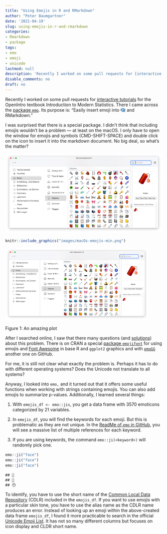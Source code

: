 ```yaml
---
title: "Using Emojis in R and RMarkdown"
author: "Peter Baumgartner"
date: '2021-04-19'
slug: using-emojis-in-r-and-rmarkdown
categories:
- Rmarkdown
- package
tags:
- emo
- emoji
- unicode
lastmod: null
description: 'Recently I worked on some pull requests for [interactive tutorials](https://github.com/OpenIntroStat/ims-tutorials) for the  OpenIntro textbook Introduction to Modern Statistics. There I came across the [package `emo`](https://github.com/hadley/emo). Its purpose is: "Easily insert emoji into R and RMarkdown". This post describes some learnings on how to use this package.'
disable_comments: no
draft: no
---
```


Recently I worked on some pull requests for [interactive tutorials](https://github.com/OpenIntroStat/ims-tutorials) for the OpenIntro textbook Introduction to Modern Statistics. There I came across the [package `emo`](https://github.com/hadley/emo). Its purpose is: “Easily insert emoji into <svg aria-hidden="true" role="img" viewBox="0 0 581 512" style="height:1em;width:1.13em;vertical-align:-0.125em;margin-left:auto;margin-right:auto;font-size:inherit;fill:steelblue;overflow:visible;position:relative;"><path d="M581 226.6C581 119.1 450.9 32 290.5 32S0 119.1 0 226.6C0 322.4 103.3 402 239.4 418.1V480h99.1v-61.5c24.3-2.7 47.6-7.4 69.4-13.9L448 480h112l-67.4-113.7c54.5-35.4 88.4-84.9 88.4-139.7zm-466.8 14.5c0-73.5 98.9-133 220.8-133s211.9 40.7 211.9 133c0 50.1-26.5 85-70.3 106.4-2.4-1.6-4.7-2.9-6.4-3.7-10.2-5.2-27.8-10.5-27.8-10.5s86.6-6.4 86.6-92.7-90.6-87.9-90.6-87.9h-199V361c-74.1-21.5-125.2-67.1-125.2-119.9zm225.1 38.3v-55.6c57.8 0 87.8-6.8 87.8 27.3 0 36.5-38.2 28.3-87.8 28.3zm-.9 72.5H365c10.8 0 18.9 11.7 24 19.2-16.1 1.9-33 2.8-50.6 2.9v-22.1z"/></svg> and RMarkdown.”

I was surprised that there is a special package. I didn’t think that including emojis wouldn’t be a problem — at least on the macOS. I only have to open the window for emojis and symbols (CMD-SHIFT-SPACE) and double click on the icon to insert it into the markdown document. No big deal, so what’s the matter?

![Screenshot of macOS window showing a selection of emojis](images/macOs-emojis-min.png)

``` r
knitr::include_graphics("images/macOs-emojis-min.png")
```

<div class="figure">

<img src="images/macOs-emojis-min.png" alt="An amazing plot" width="460" />
<p class="caption">
Figure 1: An amazing plot
</p>

</div>

After I searched online, I saw that there many questions (and [solutions](https://stackoverflow.com/questions/52378661/how-to-display-emojis-in-ggplot2-using-emo-package-in-r)) about this problem. There is on CRAN a special [package `emojifont`](https://cran.r-project.org/web/packages/emojifont/index.html) for using emojis and [Font Awesome](https://fontawesome.com/) in base R and `ggplot2` graphics and with [`emoGG`](https://github.com/dill/emoGG) another one on GitHub.

For me, it is still not clear what exactly the problem is. Perhaps it has to do with different operating systems? Does the Unicode not translate to all systems?

Anyway, I looked into `emo,` and it turned out that it offers some useful functions when working with strings containing emojis. You can also add emojis to summarize p-values. Additionally, I learned several things:

1.  With `emojis_df <- emo::jis`, you get a data frame with 3570 emoticons categorized by 21 variables.

2.  In `emojis_df`, you will find the keywords for each emoji. But this is problematic as they are not unique. In the [ReadMe of `emo` in GitHub](https://github.com/hadley/emo#keywords), you will see a massive list of multiple references for each keyword.

3.  If you are using keywords, the command `emo::ji(<keyword>)` will randomly pick one.

``` r
emo::ji("face")
emo::ji("face")
emo::ji("face")
```

    ## 🐲 
    ## 🦄 
    ## 😯

To identify, you have to use the short name of the [Common Local Data Repository](http://cldr.unicode.org/) (CDLR) included in the `emojis_df`.
If you want to use emojis with a particular skin tone, you have to use the alias name as the CDLR name produces an error.
Instead of looking up an emoji within the above-created data frame `emojis_df`, I found it more practicable to search in the official [Unicode Emoji List](https://www.unicode.org/emoji/charts/emoji-list.html). It has not so many different columns but focuses on icon display and CLDR short name.

